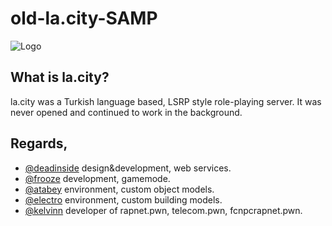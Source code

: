 # old-la.city-SAMP


![Logo](https://media.discordapp.net/attachments/805215281865162753/1083744224824004619/image.png?width=344&height=479)

## What is la.city?

la.city was a Turkish language based, LSRP style role-playing server. It was never opened and continued to work in the background.

## Regards,

- [@deadinside](-) design&development, web services.
- [@frooze](-) development, gamemode.
- [@atabey](-) environment, custom object models.
- [@electro](-) environment, custom building models.
- [@kelvinn](-) developer of rapnet.pwn, telecom.pwn, fcnpcrapnet.pwn.

